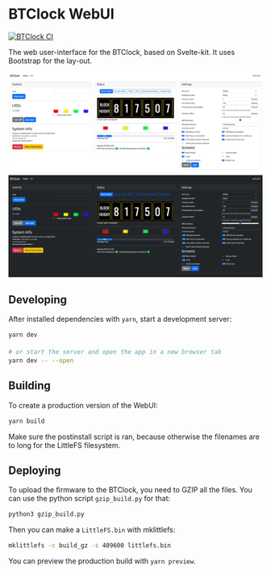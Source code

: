 # BTClock WebUI

[![BTClock CI](https://github.com/btclock/webui/actions/workflows/workflow.yml/badge.svg)](https://github.com/btclock/webui2/actions/workflows/workflow.yml)

The web user-interface for the BTClock, based on Svelte-kit. It uses Bootstrap for the lay-out.

![Screenshot](doc/screenshot.webp)
![Screenshot Dark](doc/screenshot-dark.webp)

## Developing

After installed dependencies with `yarn`, start a development server:

```bash
yarn dev

# or start the server and open the app in a new browser tab
yarn dev -- --open
```

## Building

To create a production version of the WebUI:

```bash
yarn build
```

Make sure the postinstall script is ran, because otherwise the filenames are to long for the LittleFS filesystem.

## Deploying

To upload the firmware to the BTClock, you need to GZIP all the files. You can use the python script `gzip_build.py` for that:

```bash
python3 gzip_build.py
```

Then you can make a `LittleFS.bin` with mklittlefs:

```bash
mklittlefs -c build_gz -s 409600 littlefs.bin
```

You can preview the production build with `yarn preview`.
